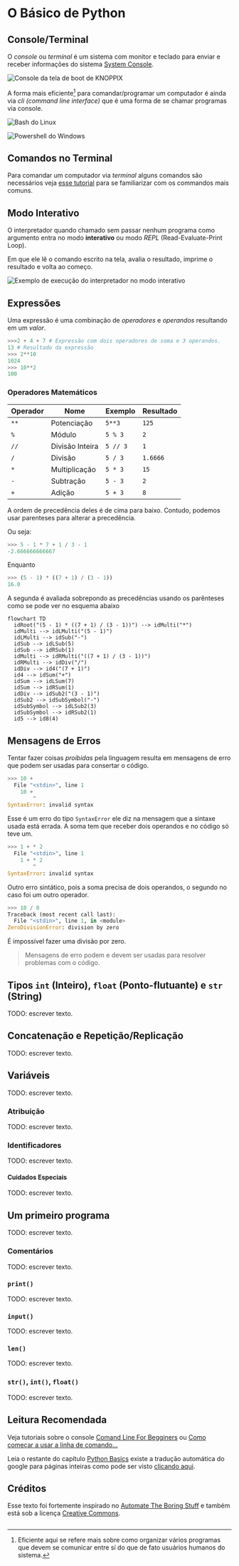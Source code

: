 # O Básico de Python

## Console/Terminal

O _console_ ou _terminal_ é um sistema com monitor e teclado para enviar e receber informações do sistema [System Console](https://en.wikipedia.org/wiki/System_console).

![Console da tela de boot de KNOPPIX](https://upload.wikimedia.org/wikipedia/commons/1/10/KNOPPIX_booting.png)

A forma mais eficiente[^1] para comandar/programar um computador é ainda via _cli (command line interface)_ que é uma forma de se chamar programas via console.

![Bash do Linux](https://upload.wikimedia.org/wikipedia/commons/2/29/Linux_command-line._Bash._GNOME_Terminal._screenshot.png)

![Powershell do Windows](https://upload.wikimedia.org/wikipedia/commons/d/d5/Windows_PowerShell_1.0_PD.png)

## Comandos no Terminal

Para comandar um computador via _terminal_ alguns comandos são necessários veja [esse tutorial](https://marquesfernandes.com/self/como-comecar-a-usar-a-linha-de-comando-terminal-no-linux-tutorial-para-iniciantes/) para se familiarizar com os commandos mais comuns.

## Modo Interativo

O interpretador quando chamado sem passar nenhum programa como argumento entra no modo **interativo** ou modo _REPL_ (Read-Evaluate-Print Loop).

Em que ele lê o comando escrito na tela, avalia o resultado, imprime o resultado e volta ao começo.

![Exemplo de execução do interpretador no modo interativo](simple_interactive_python.gif)

## Expressões

Uma expressão é uma combinação de _operadores_ e _operandos_ resultando em um _valor_.

```python
>>>2 + 4 + 7 # Expressão com dois operadores de soma e 3 operandos.
13 # Resultado da expressão
>>> 2**10
1024
>>> 10**2
100
```

### Operadores Matemáticos

| Operador | Nome            | Exemplo  | Resultado |
| -------- | --------------- | -------- | --------- |
| `**`     | Potenciação     | `5**3`   | `125`     |
| `%`      | Módulo          | `5 % 3`  | `2`       |
| `//`     | Divisão Inteira | `5 // 3` | `1`       |
| `/`      | Divisão         | `5 / 3`  | `1.6666`  |
| `*`      | Multiplicação   | `5 * 3`  | `15`      |
| `-`      | Subtração       | `5 - 3`  | `2`       |
| `+`      | Adição          | `5 + 3`  | `8`       |

A ordem de precedência deles é de cima para baixo.
Contudo, podemos usar parenteses para alterar a precedência.

Ou seja:

```python
>>> 5 - 1 * 7 + 1 / 3 - 1
-2.666666666667
```

Enquanto

```python
>>> (5 - 1) * ((7 + 1) / (3 - 1))
16.0
```

A segunda é avaliada sobrepondo as precedências usando os parênteses como se pode ver no esquema abaixo

```mermaid
flowchart TD
  idRoot("(5 - 1) * ((7 + 1) / (3 - 1))") --> idMulti("*")
  idMulti --> idLMulti("(5 - 1)")
  idLMulti --> idSub("-")
  idSub --> idLSub(5)
  idSub --> idRSub(1)
  idMulti --> idRMulti("((7 + 1) / (3 - 1))")
  idRMulti --> idDiv("/")
  idDiv --> id4("(7 + 1)")
  id4 --> idSum("+")
  idSum --> idLSum(7)
  idSum --> idRSum(1)
  idDiv --> idSub2("(3 - 1)")
  idSub2 --> idSubSymbol("-")
  idSubSymbol --> idLSub2(3)
  idSubSymbol --> idRSub2(1)
  id5 --> id8(4)
```

## Mensagens de Erros

Tentar fazer coisas _proibidas_ pela linguagem resulta em mensagens de erro que podem ser usadas para consertar o código.

```python
>>> 10 +
  File "<stdin>", line 1
    10 +
        ^
SyntaxError: invalid syntax
```

Esse é um erro do tipo `SyntaxError` ele diz na mensagem que a sintaxe usada está errada.
A soma tem que receber dois operandos e no código só teve um.

```python
>>> 1 + * 2
  File "<stdin>", line 1
    1 + * 2
        ^
SyntaxError: invalid syntax
```

Outro erro sintático, pois a soma precisa de dois operandos, o segundo no caso foi um outro operador.

```python
>>> 10 / 0
Traceback (most recent call last):
  File "<stdin>", line 1, in <module>
ZeroDivisionError: division by zero
```

É impossível fazer uma divisão por zero.

> Mensagens de erro podem e devem ser usadas para resolver problemas com o código.

## Tipos `int` (Inteiro), `float` (Ponto-flutuante) e `str` (String)

TODO: escrever texto.

## Concatenação e Repetição/Replicação

TODO: escrever texto.

## Variáveis

TODO: escrever texto.

### Atribuição

TODO: escrever texto.

### Identificadores

TODO: escrever texto.

#### Cuidados Especiais

TODO: escrever texto.

## Um primeiro programa

TODO: escrever texto.

### Comentários

TODO: escrever texto.

### `print()`

TODO: escrever texto.

### `input()`

TODO: escrever texto.

### `len()`

TODO: escrever texto.

### `str()`, `int()`, `float()`

TODO: escrever texto.

## Leitura Recomendada

Veja tutoriais sobre o console [Comand Line For Begginers](https://ubuntu.com/tutorials/command-line-for-beginners#1-overview) ou [Como começar a usar a linha de comando...](https://marquesfernandes.com/self/como-comecar-a-usar-a-linha-de-comando-terminal-no-linux-tutorial-para-iniciantes/)

Leia o restante do capítulo [Python Basics](https://automatetheboringstuff.com/2e/chapter1/) existe a tradução automática do google para páginas inteiras como pode ser visto [clicando aqui](https://automatetheboringstuff-com.translate.goog/2e/chapter1/?_x_tr_sl=auto&_x_tr_tl=pt&_x_tr_hl=en&_x_tr_pto=wapp).

## Créditos

Esse texto foi fortemente inspirado no [Automate The Boring Stuff](https://automatetheboringstuff.com/2e/chapter1/) e também está sob a licença [Creative Commons](https://creativecommons.org/licenses/by-nc-sa/3.0/).

[^1]: Eficiente aqui se refere mais sobre como organizar vários programas que devem se comunicar entre sí do que de fato usuários humanos do sistema.

```

```
